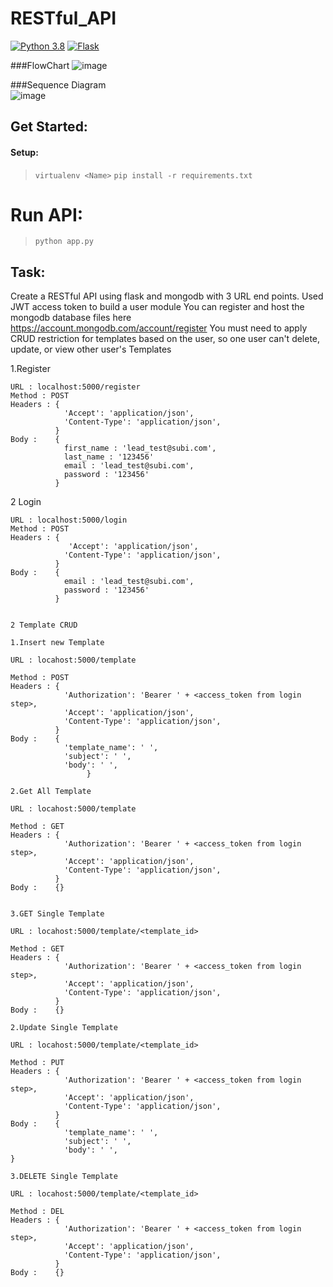 # RESTful_API

<a href="#"><img alt="Python 3.8" src="https://img.shields.io/badge/Python-3.8-blue"></a>
<a href="#"><img alt="Flask" src="https://img.shields.io/badge/Flask%20-%23FF6F00.svg?logo=Flask&logoColor=white"></a>

###FlowChart
![image](https://user-images.githubusercontent.com/55245100/129690172-24f9aa1e-5e56-4bf7-bcfa-d23349ef071d.png)

###Sequence Diagram                  
![image](https://user-images.githubusercontent.com/55245100/129690225-45cbade1-d77d-4e47-9a2f-fbd330474673.png)

## Get Started:
#### Setup:
> `virtualenv <Name>`
> `pip install -r requirements.txt`

# Run API:
> `python app.py`

## Task:
Create a RESTful API using flask and mongodb with 3 URL end points. Used JWT access token to build a user module
You can register and host the mongodb database files here https://account.mongodb.com/account/register
You must need to apply CRUD restriction for templates based on the user, so one user can't delete, update, or view other user's Templates

1.Register
    
    URL : localhost:5000/register
    Method : POST
    Headers : {
                'Accept': 'application/json',
                'Content-Type': 'application/json',          
              }
    Body :    {
                first_name : 'lead_test@subi.com',
                last_name : '123456'
                email : 'lead_test@subi.com',
                password : '123456'
              }


2 Login

    URL : localhost:5000/login
    Method : POST
    Headers : {
                 'Accept': 'application/json',
                'Content-Type': 'application/json',          
              }
    Body :    {
                email : 'lead_test@subi.com',
                password : '123456'
              }  

    
    2 Template CRUD
    
    1.Insert new Template

    URL : locahost:5000/template

    Method : POST
    Headers : {
                'Authorization': 'Bearer ' + <access_token from login step>,
                'Accept': 'application/json',
                'Content-Type': 'application/json',          
              }
    Body :    {
                'template_name': ' ',
                'subject': ' ',
                'body': ' ',
                     }  

    2.Get All Template

    URL : locahost:5000/template
    
    Method : GET
    Headers : {
                'Authorization': 'Bearer ' + <access_token from login step>,
                'Accept': 'application/json',
                'Content-Type': 'application/json',          
              }
    Body :    {}      


    3.GET Single Template

    URL : locahost:5000/template/<template_id>

    Method : GET
    Headers : {
                'Authorization': 'Bearer ' + <access_token from login step>,
                'Accept': 'application/json',
                'Content-Type': 'application/json',          
              }
    Body :    {}  

    2.Update Single Template

    URL : locahost:5000/template/<template_id>
    
    Method : PUT
    Headers : {
                'Authorization': 'Bearer ' + <access_token from login step>,
                'Accept': 'application/json',
                'Content-Type': 'application/json',          
              }
    Body :    {
                'template_name': ' ',
                'subject': ' ',
                'body': ' ',
    }   

    3.DELETE Single Template

    URL : locahost:5000/template/<template_id>

    Method : DEL
    Headers : {
                'Authorization': 'Bearer ' + <access_token from login step>,
                'Accept': 'application/json',
                'Content-Type': 'application/json',          
              }
    Body :    {}                  


